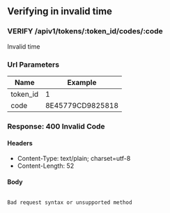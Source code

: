 ## Verifying in invalid time

### VERIFY /apiv1/tokens/:token_id/codes/:code

Invalid time

### Url Parameters

Name | Example
--- | ---
token_id | 1
code | 8E45779CD9825818

### Response: 400 Invalid Code

#### Headers

* Content-Type: text/plain; charset=utf-8
* Content-Length: 52

#### Body

```
```

```Bad Request
Bad request syntax or unsupported method
```

